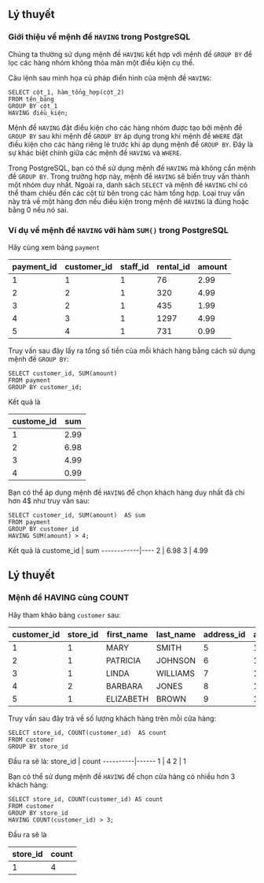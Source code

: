 ## Lý thuyết
### Giới thiệu về mệnh đề `HAVING` trong PostgreSQL
Chúng ta thường sử dụng mệnh đề `HAVING` kết hợp với mệnh đề `GROUP BY` để lọc các hàng nhóm không thỏa mãn một điều kiện cụ thể.

Câu lệnh sau minh họa cú pháp điển hình của mệnh đề `HAVING`:
```
SELECT cột_1, hàm_tổng_hợp(cột_2)
FROM tên_bảng
GROUP BY cột_1
HAVING điều_kiện;
```
Mệnh đề `HAVING` đặt điều kiện cho các hàng nhóm được tạo bởi mệnh đề `GROUP BY` sau khi mệnh đề `GROUP BY` áp dụng trong khi mệnh đề `WHERE` đặt điều kiện cho các hàng riêng lẻ trước khi áp dụng mệnh đề `GROUP BY`. Đây là sự khác biệt chính giữa các mệnh đề `HAVING` và `WHERE`.

Trong PostgreSQL, bạn có thể sử dụng mệnh đề `HAVING` mà không cần mệnh đề `GROUP BY`. Trong trường hợp này, mệnh đề `HAVING` sẽ biến truy vấn thành một nhóm duy nhất. Ngoài ra, danh sách `SELECT` và mệnh đề `HAVING` chỉ có thể tham chiếu đến các cột từ bên trong các hàm tổng hợp. Loại truy vấn này trả về một hàng đơn nếu điều kiện trong mệnh đề `HAVING` là đúng hoặc bằng 0 nếu nó sai.

### Ví dụ về mệnh đề `HAVING` với hàm `SUM()` trong PostgreSQL
Hãy cùng xem bảng `payment`

payment_id	| customer_id	| staff_id	| rental_id	| amount
------------|-------------|-----------|-----------|-------
1	| 1	| 1	| 76	| 2.99
2	| 2	| 1	| 320 | 4.99
3	| 2	| 1	| 435	| 1.99
4	| 3	| 1	| 1297	| 4.99
5	| 4	| 1	| 731	| 0.99

Truy vấn sau đây lấy ra tổng số tiền của mỗi khách hàng bằng cách sử dụng mệnh đề `GROUP BY`:
```
SELECT customer_id, SUM(amount)
FROM payment
GROUP BY customer_id;
```
Kết quả là

custome_id	| sum
------------|----
1	| 2.99
2	| 6.98
3	| 4.99
4	| 0.99

Bạn có thể áp dụng mệnh đề `HAVING` để chọn khách hàng duy nhất đã chi hơn 4$ như truy vấn sau:
```
SELECT customer_id, SUM(amount)  AS sum
FROM payment
GROUP BY customer_id
HAVING SUM(amount) > 4;
```
Kết quả là
custome_id	| sum
------------|----
2	| 6.98
3	| 4.99

## Lý thuyết
### Mệnh đề HAVING cùng COUNT
Hãy tham khảo bảng `customer` sau:

customer_id	| store_id	| first_name	| last_name	| address_id	| active
------------|-----------|-------------|-----------|-------------|-------
1	| 1	| MARY	| SMITH	| 5	| 1
2	| 1	| PATRICIA	| JOHNSON	| 6	| 1
3	| 1	| LINDA	| WILLIAMS	| 7	| 1
4	| 2	| BARBARA	| JONES	| 8	| 1
5	| 1	| ELIZABETH	| BROWN	| 9	| 1

Truy vấn sau đây trả về số lượng khách hàng trên mỗi cửa hàng:
```
SELECT store_id, COUNT(customer_id)  AS count
FROM customer
GROUP BY store_id
```
Đầu ra sẽ là:
store_id	| count
----------|------
1	| 4
2	| 1

Bạn có thể sử dụng mệnh đề `HAVING` để chọn cửa hàng có nhiều hơn 3 khách hàng:
```
SELECT store_id, COUNT(customer_id) AS count
FROM customer
GROUP BY store_id
HAVING COUNT(customer_id) > 3;
```
Đầu ra sẽ là

store_id	| count
----------|------
1	| 4
